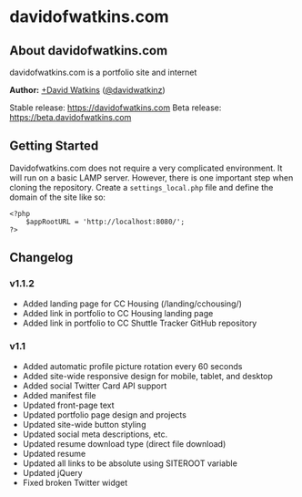 # davidofwatkins.com

## About davidofwatkins.com

davidofwatkins.com is a portfolio site and internet 

**Author:** [+David Watkins](https://plus.google.com/104494880066441442910) ([@davidwatkinz](https://twitter.com/davidwatkinz))

Stable release: <https://davidofwatkins.com>
Beta release: <https://beta.davidofwatkins.com>

## Getting Started

Davidofwatkins.com does not require a very complicated environment. It will run on a basic LAMP server.
However, there is one important step when cloning the repository. Create a `settings_local.php` file and define
the domain of the site like so:

	<?php
		$appRootURL = 'http://localhost:8080/';
	?>

## Changelog

### v1.1.2

- Added landing page for CC Housing (/landing/cchousing/)
- Added link in portfolio to CC Housing landing page
- Added link in portfolio to CC Shuttle Tracker GitHub repository

### v1.1

- Added automatic profile picture rotation every 60 seconds
- Added site-wide responsive design for mobile, tablet, and desktop
- Added social Twitter Card API support
- Added manifest file
- Updated front-page text
- Updated portfolio page design and projects
- Updated site-wide button styling
- Updated social meta descriptions, etc.
- Updated resume download type (direct file download)
- Updated resume
- Updated all links to be absolute using SITEROOT variable
- Updated jQuery
- Fixed broken Twitter widget